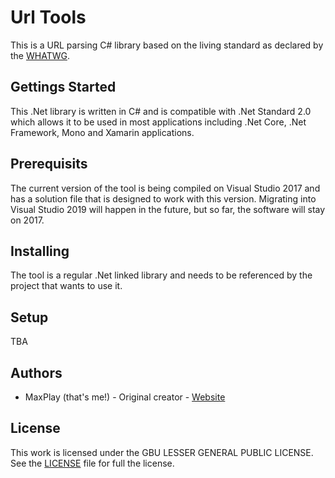 # Url Tools

This is a URL parsing C# library based on the living standard as declared by the [WHATWG](https://url.spec.whatwg.org/).

## Gettings Started

This .Net library is written in C# and is compatible with .Net Standard 2.0 which allows it to be used in most applications including .Net Core, .Net Framework, Mono and Xamarin applications.

## Prerequisits

The current version of the tool is being compiled on Visual Studio 2017 and has a solution file that is designed to work with this version. Migrating into Visual Studio 2019 will happen in the future, but so far, the software will stay on 2017.

## Installing

The tool is a regular .Net linked library and needs to be referenced by the project that wants to use it.

## Setup

TBA

## Authors

- MaxPlay (that's me!) - Original creator - [Website](https://www.maxstuerzl.com/)

## License

This work is licensed under the GBU LESSER GENERAL PUBLIC LICENSE. See the [LICENSE](LICENSE) file for full the license.